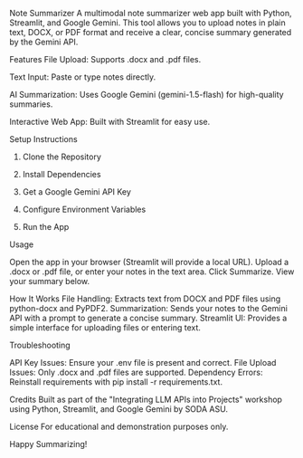 Note Summarizer
A multimodal note summarizer web app built with Python, Streamlit, and Google Gemini. This tool allows you to upload notes in plain text, DOCX, or PDF format and receive a clear, concise summary generated by the Gemini API.

Features
File Upload: Supports .docx and .pdf files.

Text Input: Paste or type notes directly.

AI Summarization: Uses Google Gemini (gemini-1.5-flash) for high-quality summaries.

Interactive Web App: Built with Streamlit for easy use.

Setup Instructions
1. Clone the Repository

2. Install Dependencies

3. Get a Google Gemini API Key

4. Configure Environment Variables

5. Run the App

Usage

Open the app in your browser (Streamlit will provide a local URL).
Upload a .docx or .pdf file, or enter your notes in the text area.
Click Summarize.
View your summary below.

How It Works
File Handling: Extracts text from DOCX and PDF files using python-docx and PyPDF2.
Summarization: Sends your notes to the Gemini API with a prompt to generate a concise summary.
Streamlit UI: Provides a simple interface for uploading files or entering text.

Troubleshooting

API Key Issues: Ensure your .env file is present and correct.
File Upload Issues: Only .docx and .pdf files are supported.
Dependency Errors: Reinstall requirements with pip install -r requirements.txt.

Credits
Built as part of the "Integrating LLM APIs into Projects" workshop using Python, Streamlit, and Google Gemini by SODA ASU.

License
For educational and demonstration purposes only.

Happy Summarizing!
